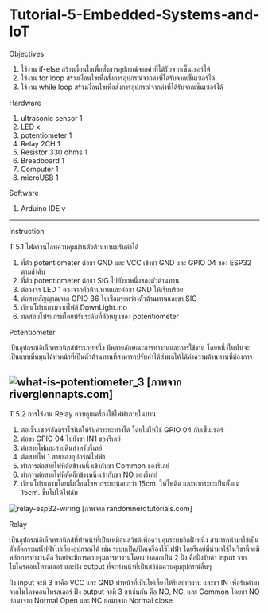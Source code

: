 # Tutorial-5-Embedded-Systems-and-IoT


Objectives
1.	ใช้งาน if-else สร้างเงื่อนไขเพื่อสั่งการอุปกรณ์จากค่าที่ได้รับจากเซ็นเซอร์ได้
2.	ใช้งาน for loop สร้างเงื่อนไขเพื่อสั่งการอุปกรณ์จากค่าที่ได้รับจากเซ็นเซอร์ได้
3.	ใช้งาน while loop สร้างเงื่อนไขเพื่อสั่งการอุปกรณ์จากค่าที่ได้รับจากเซ็นเซอร์ได้

Hardware
1.	ultrasonic sensor   1	        
2.	LED		              x
3.	potentiometer	      1
4.  Relay 2CH           1
5.  Resistor 330 ohms   1
4.	Breadboard          1
5.	Computer	          1
6.	microUSB	          1 

Software
1. Arduino IDE v
--------------------
Instruction

T 5.1 ไฟดาวน์ไลท์ควบคุมผ่านตัวต้านทานปรับค่าได้
1. ที่ตัว potentiometer ต่อขา GND และ VCC เข้าขา GND และ GPIO 04 ของ ESP32 ตามลำดับ
2. ที่ตัว potentiometer ต่อขา SIG ไปยังขาหนึ่งของตัวต้านทาน
3. ต่อวงจร LED 1 ดวงจากตัวต้านทานและต่อขา GND ให้เรียบร้อย
4. ต่อสายสัญญาณจาก GPIO 36 ไปเชื่อมระหว่างตัวต้านทานและขา SIG
5. เขียนโปรแกรมจากไฟล์ DownLight.ino
6. ทดสอบโปรแกรมโดยปรับระดับที่ตัวหมุนของ potentiometer

Potentiometer

เป็นอุปกรณ์อิเล็กทรอนิกส์ประเภทหนึ่ง มีหลายลักษณะการทำงานและการใช้งาน โดยหนึ่งในนั้นจะเป็นแบบที่หมุนได้ทำหน้าที่เป็นตัวต้านทานที่สามารถปรับค่าได้ส่งผลให้ได้ค่าความต้านทานที่ต้องการ

![what-is-potentiometer_3](https://user-images.githubusercontent.com/125423996/219269830-60df34ee-ca69-4e41-8c50-99788d37e086.jpg)
[ภาพจาก riverglennapts.com]
--------------------

T 5.2 การใช้งาน Relay ควบคุมเครื่องใช้ไฟฟ้าภายในบ้าน
1. ต่อเซ็นเซอร์อัลตราโซนิกให้รับค่าระยะทางได้ โดยไม่ให้ใช้ GPIO 04 กับเซ็นเซอร์
1. ต่อขา GPIO 04 ไปยังขา IN1 ของรีเลย์
2. ต่อสายไฟและสายดินสำหรับรีเลย์
3. ตัดสายไฟ 1 สายของอุปกรณ์ไฟฟ้า
4. ทำการต่อสายไฟที่ตัดข้างหนึ่งเข้ากับขา Common ของรีเลย์
5. ทำการต่อสายไฟที่ตัดอีกข้างหนึ่งเข้ากับขา NO ของรีเลย์
6. เขียนโปรแกรมโดยตั้งเงื่อนไขหากระยะน้อยกว่า 15cm. ให้ไฟติด และหากระยะเป็นตั้งแต่ 15cm. ขึ้นไปให้ไฟดับ


![relay-esp32-wiring](https://user-images.githubusercontent.com/125423996/219270742-3a012498-10bc-4e7e-9985-c47089516265.jpg)
[ภาพจาก randomnerdtutorials.com]


Relay

เป็นอุปกรณ์อิเล็กทรอนิกส์ที่ทำหน้าที่เป็นเหมือนสวิชต์เพื่อควบคุมระบบอีกฝั่งหนึ่ง สามารถนำมาใช้เป็นตัวตัดกระแสไฟฟ้าไปเลี้ยงอุปกรณ์ได้ เช่น ระบบเปิด/ปิดเครื่องใช้ไฟฟ้า โดยรีเลย์ที่นำมาใช้ในวิชานี้จะมีหลักการทำงานคือ รีเลย์จะมีการควบคุมการทำงานโดยแบ่งออกเป็น 2 ฝั่ง คือฝั่งรับค่า input จากไมโครคอนโทรลเลอร์ และฝั่ง output ที่จะทำหน้าที่เป็นสวิชต์ควบคุมอุปกรณ์อื่นๆ

ฝั่ง input จะมี 3 ขาคือ VCC และ GND ทำหน้าที่เป็นไฟเลี้ยงให้รีเลย์ทำงาน และขา IN เพื่อรับค่ามาจากไมโครคอนโทรลเลอร์
ฝั่ง output จะมี 3 ขาเช่นกัน คือ NO, NC, และ Common โดยขา NO ย่อมาจาก Normal Open และ NC ย่อมาจาก Normal close
